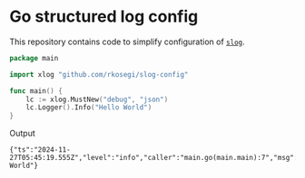 # Go structured log config

This repository contains code to simplify configuration of [`slog`](https://pkg.go.dev/log/slog).

```go
package main

import xlog "github.com/rkosegi/slog-config"

func main() {
	lc := xlog.MustNew("debug", "json")
	lc.Logger().Info("Hello World")
}
```

Output
```
{"ts":"2024-11-27T05:45:19.555Z","level":"info","caller":"main.go(main.main):7","msg":"Hello World"}
```
